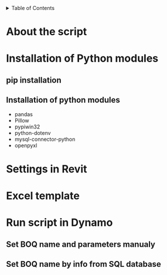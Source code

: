 

<!-- TABLE OF CONTENTS -->
<details>
  <summary>Table of Contents</summary>
  <ol>
    <li>
      <a href="#about-the-script">About the script</a>
    </li>
    <li>
      <a href="#installation-of-python-modules">Installation of Python modules</a>
      <ul>
        <li><a href="#pip-installation">pip installation</a></li>
        <li><a href="#installation-of-python-modules">Installation</a></li>
      </ul>
    </li>
    <li><a href="#settings-in-revit">Settings in Revit</a></li>
    <li><a href="#excel-template">Excel template</a></li>
    <li><a href="#run-script-in-dynamo">Run script in Dynamo</a></li>
    <li><a href="#license">License</a></li>
    <li><a href="#contact">Contact</a></li>
    <li><a href="#acknowledgments">Acknowledgments</a></li>
  </ol>
</details>

# About the script

# Installation of Python modules

## **pip** installation

## Installation of python modules
  - pandas
  - Pillow
  - pypiwin32
  - python-dotenv
  - mysql-connector-python
  - openpyxl

# Settings in Revit

# Excel template

# Run script in Dynamo

## Set BOQ name and parameters manualy

## Set BOQ name by info from SQL database


